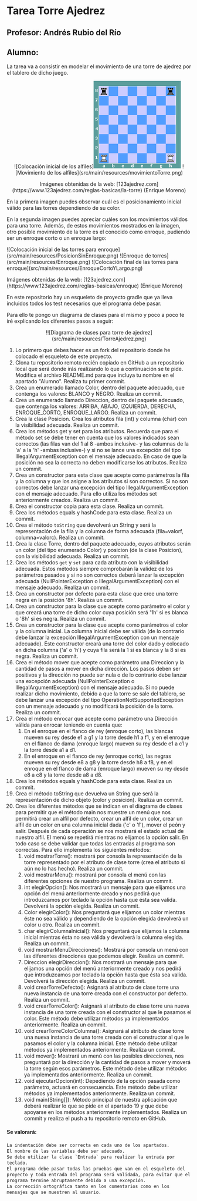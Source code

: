 # Tarea Torre Ajedrez
## Profesor: Andrés Rubio del Río
## Alumno:

La tarea va a consistir en modelar el movimiento de una torre de ajedrez por el tablero de dicho juego.
<div align="center">
<p>
![Colocación inicial de los alfiles]<img src="src/main/resources/posicionInicialTorre.png"/>
![Movimiento de los alfiles](src/main/resources/movimientoTorre.png)
</p>
<p style="text-size: xx-small">Imágenes obtenidas de la web: [123ajedrez.com](https://www.123ajedrez.com/reglas-basicas/la-torre) (Enrique Moreno)</p>
</div>

En la primera imagen puedes observar cuál es el posicionamiento inicial válido para las torres dependiendo de su color.

En la segunda imagen puedes apreciar cuáles son los movimientos válidos para una torre. Además, de estos movimientos mostrados en la imagen, otro posible movimiento de la torre es el conocido como enroque, pudiendo ser un enroque corto o un enroque largo:
</div>

<p>
![Colocación inicial de las torres para enroque](src/main/resources/PosicionSinEnroque.png)
![Enroque de torres](src/main/resources/Enroque.png)
![Colocación final de las torres para enroque](src/main/resources/EnroqueCortoYLargo.png)
</p>
<p style="text-size: xx-small">Imágenes obtenidas de la web: [123ajedrez.com](https://www.123ajedrez.com/reglas-basicas/enroque) (Enrique Moreno)</p>
</div>

En este repositorio hay un esqueleto de proyecto gradle que ya lleva incluidos todos los test necesarios que el programa debe pasar.

Para ello te pongo un diagrama de clases para el mismo y poco a poco te iré explicando los diferentes pasos a seguir:
<div align="center">!![Diagrama de clases para torre de ajedrez](src/main/resources/TorreAjedrez.png)
</div>

1. Lo primero que debes hacer es un fork del repositorio donde he colocado el esqueleto de este proyecto.
2. Clona tu repositorio remoto recién copiado en GitHub a un repositorio local que será donde irás realizando lo que a continuación se te pide. Modifica el archivo README.md para que incluya tu nombre en el apartado "Alumno". Realiza tu primer commit.
3. Crea un enumerado llamado Color, dentro del paquete adecuado, que contenga los valores: BLANCO y NEGRO. Realiza un commit.
4. Crea un enumerado llamado Direccion, dentro del paquete adecuado, que contenga los valores: ARRIBA, ABAJO, IZQUIERDA, DERECHA, ENROQUE_CORTO, ENROQUE_LARGO. Realiza un commit.
5. Crea la clase Posicion. Crea los atributos fila (int) y columna (char) con la visibilidad adecuada. Realiza un commit.
6. Crea los métodos get y set para los atributos. Recuerda que para el método set se debe tener en cuenta que los valores indicados sean correctos (las filas van del 1 al 8 -ambos inclusive- y las columnas de la 'a' a la 'h' -ambas inclusive-) y si no se lance una excepción del tipo IllegalArgumentException con el mensaje adecuado. En caso de que la posición no sea la correcta no deben modificarse los atributos. Realiza un commit.
7. Crea un constructor para esta clase que acepte como parámetros la fila y la columna y que los asigne a los atributos si son correctos. Si no son correctos debe lanzar una excepción del tipo IllegalArgumentException con el mensaje adecuado. Para ello utiliza los métodos set anteriormente creados. Realiza un commit.
8. Crea el constructor copia para esta clase. Realiza un commit.
9. Crea los métodos equals y hashCode para esta clase. Realiza un commit.
10. Crea el método `toString` que devolverá un String y será la representación de la fila y la columna de forma adecuada (fila=valorf, columna=valorc). Realiza un commit.
11. Crea la clase Torre, dentro del paquete adecuado, cuyos atributos serán un color (del tipo enumerado Color) y posicion (de la clase Posicion), con la visibilidad adecuada. Realiza un commit.
12. Crea los métodos `get` y `set` para cada atributo con la visibilidad adecuada. Estos métodos siempre comprobarán la validez de los parámetros pasados y si no son correctos deberá lanzar la excepción adecuada (NullPointerException o IllegalArgumentException) con el mensaje adecuado. Realiza un commit.
13. Crea un constructor por defecto para esta clase que cree una torre negra en la posición '8h'. Realiza un commit.
14. Crea un constructor para la clase que acepte como parámetro el color y que creará una torre de dicho color cuya posición será '1h' si es blanca o '8h' si es negra. Realiza un commit.
15. Crea un constructor para la clase que acepte como parámetros el color y la columna inicial. La columna inicial debe ser válida (de lo contrario debe lanzar la excepción IllegalArgumentException con un mensaje adecuado). Este constructor creará una torre del color dado y colocado en dicha columna ('a' o 'h') y cuya fila será la 1 si es blanca y la 8 si es negra. Realiza un commit.
16. Crea el método mover que acepte como parámetro una Direccion y la cantidad de pasos a mover en dicha dirección. Los pasos deben ser positivos y la dirección no puede ser nula o de lo contrario debe lanzar una excepción adecuada (NullPointerException o IllegalArgumentException) con el mensaje adecuado. Si no puede realizar dicho movimiento, debido a que la torre se sale del tablero, se debe lanzar una excepción del tipo OperationNotSupportedException con un mensaje adecuado y no modificará la posición de la torre. Realiza un commit.
17. Crea el método enrocar que acepte como parámetro una Dirección válida para enrocar teniendo en cuenta que: 
	1. En el enroque en el flanco de rey (enroque corto), las blancas mueven su rey desde e1 a g1 y la torre desde h1 a f1, y en el enroque en el flanco de dama (enroque largo) mueven su rey desde e1 a c1 y la torre desde a1 a d1.
	2. En el enroque en el flanco de rey (enroque corto), las negras mueven su rey desde e8 a g8 y la torre desde h8 a f8, y en el enroque en el flanco de dama (enroque largo) mueven su rey desde e8 a c8 y la torre desde a8 a d8.
18. Crea los métodos equals y hashCode para esta clase. Realiza un commit.
19. Crea el método toString que devuelva un String que será la representación de dicho objeto (color y posición). Realiza un commit.
20. Crea los diferentes métodos que se indican en el diagrama de clases para permitir que el método main nos muestre un menú que nos permitirá crear un alfil por defecto, crear un alfil de un color, crear un alfil de un color en una columna inicial dada ('c' o 'f'), mover el peón y salir. Después de cada operación se nos mostrará el estado actual de nuestro alfil. El menú se repetirá mientras no elijamos la opción salir. En todo caso se debe validar que todas las entradas al programa son correctas. Para ello implementa los siguientes métodos:
    1. void mostrarTorre(): mostrará por consola la representación de la torre representado por el atributo de clase torre (crea el atributo si aún no lo has hecho). Realiza un commit.
    2. void mostrarMenu(): mostrará por consola el menú con las diferentes opciones de nuestro programa. Realiza un commit.
    3. int elegirOpcion(): Nos mostrará un mensaje para que elijamos una opción del menú anteriormente creado y nos pedirá que introduzcamos por teclado la opción hasta que ésta sea valida. Devolverá la opción elegida. Realiza un commit.
    4. Color elegirColor(): Nos preguntará que elijamos un color mientras éste no sea válido y dependiendo de la opción elegida devolverá un color u otro. Realiza un commit.
    5. char elegirColumnaInicial(): Nos preguntará que elijamos la columna inicial mientras ésta no sea válida y devolverá la columna elegida. Realiza un commit.
    6. void mostrarMenuDirecciones(): Mostrará por consola un menú con las diferentes direcciones que podemos elegir. Realiza un commit.
    7. Direccion elegirDireccion(): Nos mostrará un mensaje para que elijamos una opción del menú anteriormente creado y nos pedirá que introduzcamos por teclado la opción hasta que ésta sea valida. Devolverá la dirección elegida. Realiza un commit.
    8. void crearTorreDefecto(): Asignará al atributo de clase torre una nueva instancia de una torre creada con el constructor por defecto. Realiza un commit.
    9. void crearTorreColor(): Asignará al atributo de clase torre una nueva instancia de una torre creada con el constructor al que le pasamos el color. Este método debe utilizar métodos ya implementados anteriormente. Realiza un commit.
    10. void crearTorreColorColumna(): Asignará al atributo de clase torre una nueva instancia de una torre creada con el constructor al que le pasamos el color y la columna inicial. Este método debe utilizar métodos ya implementados anteriormente. Realiza un commit.
    11. void mover(): Mostrará un menú con las posibles direcciones, nos preguntará por la dirección y la cantidad de pasos a mover y moverá la torre según esos parámetros. Este método debe utilizar métodos ya implementados anteriormente. Realiza un commit.
    12. void ejecutarOpcion(int): Depediendo de la opción pasada como parámetro, actuará en consecuencia. Este método debe utilizar métodos ya implementados anteriormente. Realiza un commit.
    13. void main(String[]): Método principal de nuestra aplicación que deberá realizar lo que se pide en el apartado 19 y que debe apoyarse en los métodos anteriormente implementados. Realiza un commit y realiza el push a tu repositorio remoto en GitHub.


#### Se valorará:

    La indentación debe ser correcta en cada uno de los apartados.
    El nombre de las variables debe ser adecuado.
    Se debe utilizar la clase `Entrada` para realizar la entrada por teclado.
    El programa debe pasar todas las pruebas que van en el esqueleto del proyecto y toda entrada del programa será validada, para evitar que el programa termine abruptamente debido a una excepción.
    La corrección ortográfica tanto en los comentarios como en los mensajes que se muestren al usuario.
